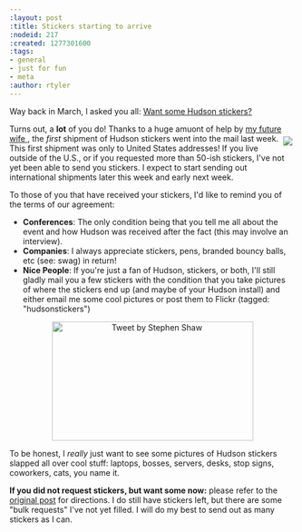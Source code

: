 ```yaml
---
:layout: post
:title: Stickers starting to arrive
:nodeid: 217
:created: 1277301600
:tags:
- general
- just for fun
- meta
:author: rtyler
---
```

Way back in March, I asked you all: [Want some Hudson stickers?](http://www.hudson-labs.org/content/want-some-hudson-stickers) 

Turns out, a **lot** of you do! Thanks to a huge amuont of help by [my future wife ](http://agentdero.cachefly.net/erinandtylerswedding.com/images/gallery/mq/img-9.jpg), the *first* shipment of Hudson stickers went into the mail last week. <img src="http://farm3.static.flickr.com/2743/4425921960_a056d816f1_m.jpg" align="right" hspace="5" vspace="5"/> This first shipment was only to United States addresses! If you live outside of the U.S., or if you requested more than 50-ish stickers, I've not yet been able to send you stickers. I expect to start sending out international shipments later this week and early next week.
<!--break-->
To those of you that have received your stickers, I'd like to remind you of the terms of our agreement:

 * **Conferences**: The only condition being that you tell me all about the event and how Hudson was received after the fact (this may involve an interview).
 * **Companies**: I always appreciate stickers, pens, branded bouncy balls, etc (see: swag) in return!
 * **Nice People**: If you're just a fan of Hudson, stickers, or both, I'll still gladly mail you a few stickers with the condition that you take pictures of where the stickers end up (and maybe of your Hudson install) and either email me some cool pictures or post them to  Flickr (tagged: "hudsonstickers")


<a href="http://twitter.com/decriptor/status/16737013469" id="aptureLink_YCzhbwFB5t" style="margin-top: 0px; margin-right: auto; margin-bottom: 0px; margin-left: auto; text-align: center; display: block; padding-top: 0px; padding-right: 6px; padding-bottom: 0px; padding-left: 6px; "><img style="border-top-width: 0px; border-right-width: 0px; border-bottom-width: 0px; border-left-width: 0px; border-style: initial; border-color: initial; " src="http://placeholder.apture.com/ph/355x210_TwitterArticle/" width="355px" height="210px" title="Tweet by Stephen Shaw"></a>


To be honest, I *really* just want to see some pictures of Hudson stickers slapped all over cool stuff: laptops, bosses, servers, desks, stop signs, coworkers, cats, you name it.


**If you did not request stickers, but want some now:** please refer to the [original post](http://www.hudson-labs.org/content/want-some-hudson-stickers) for directions. I do still have stickers left, but there are some "bulk requests" I've not yet filled. I will do my best to send out as many stickers as I can.
